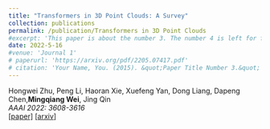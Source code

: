 ```yaml
---
title: "Transformers in 3D Point Clouds: A Survey"
collection: publications
permalink: /publication/Transformers in 3D Point Clouds
#excerpt: 'This paper is about the number 3. The number 4 is left for future work.'
date: 2022-5-16
#venue: 'Journal 1'
# paperurl: 'https://arxiv.org/pdf/2205.07417.pdf'
# citation: 'Your Name, You. (2015). &quot;Paper Title Number 3.&quot; <i>Journal 1</i>. 1(3).'
---
```


Hongwei Zhu, Peng Li, Haoran Xie, Xuefeng Yan, Dong Liang, Dapeng Chen,**Mingqiang Wei**, Jing Qin  
<i>AAAI 2022: 3608-3616</i>    
[[paper]](https://arxiv.org/pdf/2205.07417.pdf)
[[arxiv]](https://arxiv.org/abs/2205.07417)
 
